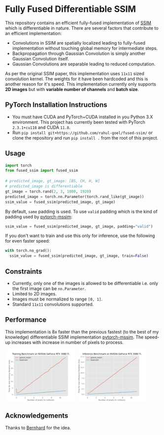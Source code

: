 # Fully Fused Differentiable SSIM

This repository contains an efficient fully-fused implementation of [SSIM](https://en.wikipedia.org/wiki/Structural_similarity_index_measure) which is differentiable in nature. There are several factors that contribute to an efficient implementation:
- Convolutions in SSIM are spatially localized leading to fully-fused implementation without touching global memory for intermediate steps.
- Backpropagation through Gaussian Convolution is simply another Gaussian Convolution itself.
- Gaussian Convolutions are separable leading to reduced computation.

As per the original SSIM paper, this implementation uses `11x11` sized convolution kernel. The weights for it have been hardcoded and this is another reason for it's speed. This implementation currently only supports **2D images** but with **variable number of channels** and **batch size**.

## PyTorch Installation Instructions
- You must have CUDA and PyTorch+CUDA installed in you Python 3.X environment. This project has currently been tested with PyTorch `2.3.1+cu118` and CUDA `11.8`.
- Run `pip install git+https://github.com/rahul-goel/fused-ssim/` or clone the repository and run `pip install .` from the root of this project.

## Usage
```python
import torch
from fused_ssim import fused_ssim

# predicted_image, gt_image: [BS, CH, H, W]
# predicted_image is differentiable
gt_image = torch.rand(2, 3, 1080, 1920)
predicted_image = torch.nn.Parameter(torch.rand_like(gt_image))
ssim_value = fused_ssim(predicted_image, gt_image)
```

By default, `same` padding is used. To use `valid` padding which is the kind of padding used by [pytorch-mssim](https://github.com/VainF/pytorch-msssim):
```python
ssim_value = fused_ssim(predicted_image, gt_image, padding="valid")
```

If you don't want to train and use this only for inference, use the following for even faster speed:
```python
with torch.no_grad():
  ssim_value = fused_ssim(predicted_image, gt_image, train=False)
```

## Constraints
- Currently, only one of the images is allowed to be differentiable i.e. only the first image can be `nn.Parameter`.
- Limited to 2D images.
- Images must be normalized to range `[0, 1]`.
- Standard `11x11` convolutions supported.

## Performance
This implementation is 8x faster than the previous fastest (to the best of my knowledge) differentiable SSIM implementation [pytorch-mssim](https://github.com/VainF/pytorch-msssim). The speed-up increases with increase in number of pixels to process.

<img src="./images/training_time.png" width="45%"> <img src="./images/inference_time.png" width="45%">

## Acknowledgements
Thanks to [Bernhard](https://snosixtyboo.github.io) for the idea.

